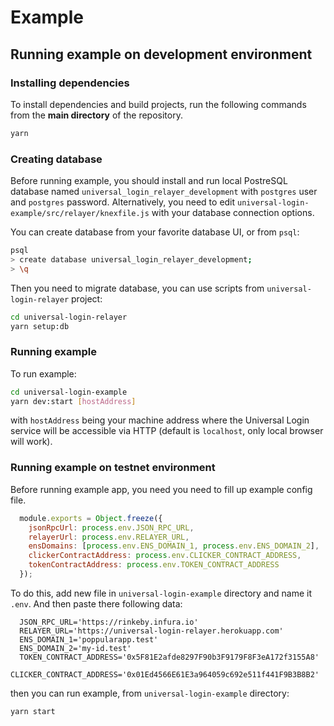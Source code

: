# Example

## Running example on development environment

### Installing dependencies

To install dependencies and build projects, run the following commands from the **main directory** of the repository.
```sh
yarn
```

### Creating database

Before running example, you should install and run local PostreSQL database named `universal_login_relayer_development` with `postgres` user and `postgres` password. Alternatively, you need to edit `universal-login-example/src/relayer/knexfile.js` with your database connection options.

You can create database from your favorite database UI, or from `psql`:
```sh
psql
> create database universal_login_relayer_development;
> \q
```

Then you need to migrate database, you can use scripts from `universal-login-relayer` project:
```sh
cd universal-login-relayer
yarn setup:db
```

### Running example

To run example:

```sh
cd universal-login-example
yarn dev:start [hostAddress]
```

with `hostAddress` being your machine address where the Universal Login service will be accessible via HTTP (default is `localhost`, only local browser will work).

### Running example on testnet environment

Before running example app, you need you need to fill up example config file.
```js
  module.exports = Object.freeze({
    jsonRpcUrl: process.env.JSON_RPC_URL,
    relayerUrl: process.env.RELAYER_URL,
    ensDomains: [process.env.ENS_DOMAIN_1, process.env.ENS_DOMAIN_2],
    clickerContractAddress: process.env.CLICKER_CONTRACT_ADDRESS,
    tokenContractAddress: process.env.TOKEN_CONTRACT_ADDRESS
  });
```

To do this, add new file in `universal-login-example` directory and name it `.env`. And then paste there following data:
```
  JSON_RPC_URL='https://rinkeby.infura.io'
  RELAYER_URL='https://universal-login-relayer.herokuapp.com'
  ENS_DOMAIN_1='poppularapp.test'
  ENS_DOMAIN_2='my-id.test'
  TOKEN_CONTRACT_ADDRESS='0x5F81E2afde8297F90b3F9179F8F3eA172f3155A8'
  CLICKER_CONTRACT_ADDRESS='0x01Ed4566E61E3a964059c692e511f441F9B3B8B2'
```
then you can run example, from `universal-login-example` directory:
```
yarn start
```
